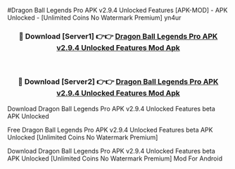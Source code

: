 #Dragon Ball Legends Pro APK v2.9.4 Unlocked Features [APK-MOD] - APK Unlocked - [Unlimited Coins No Watermark Premium] yn4ur



<div align="center">

<h3>🔴 Download [Server1] 👉👉 <a href="https://momento.my/?title=Dragon_Ball_Legends_Pro_APK_v2.9.4_Unlocked_Features">Dragon Ball Legends Pro APK v2.9.4 Unlocked Features Mod Apk</a></h3><br>

<h3>🔴 Download [Server2] 👉👉 <a href="https://momento.my/?title=Dragon_Ball_Legends_Pro_APK_v2.9.4_Unlocked_Features">Dragon Ball Legends Pro APK v2.9.4 Unlocked Features Mod Apk</a></h3>
</div>



Download Dragon Ball Legends Pro APK v2.9.4 Unlocked Features beta APK Unlocked

Free Dragon Ball Legends Pro APK v2.9.4 Unlocked Features beta APK Unlocked [Unlimited Coins No Watermark Premium]

Download Dragon Ball Legends Pro APK v2.9.4 Unlocked Features beta APK Unlocked [Unlimited Coins No Watermark Premium] Mod For Android
